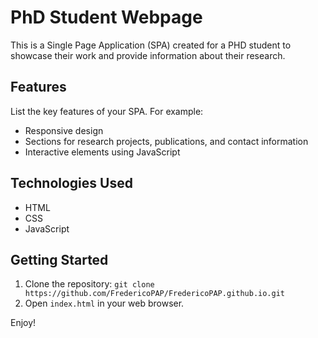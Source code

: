# PhD Student Webpage

This is a Single Page Application (SPA) created for a PHD student to showcase their work and provide information about their research.

## Features

List the key features of your SPA. For example:
- Responsive design
- Sections for research projects, publications, and contact information
- Interactive elements using JavaScript

## Technologies Used

- HTML
- CSS
- JavaScript

## Getting Started

1. Clone the repository: `git clone https://github.com/FredericoPAP/FredericoPAP.github.io.git`
2. Open `index.html` in your web browser.

Enjoy!
